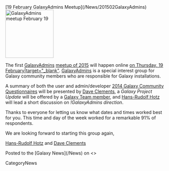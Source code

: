 <div class='newsItemHeader'>[19 February GalaxyAdmins Meetup](/News/201502GalaxyAdmins)</div>

<div class='left'><a href='/Community/GalaxyAdmins/Meetups/2015_02_19.md'><img src='/Images/Logos/GalaxyAdmins.png' alt='GalaxyAdmins meetup February 19' width="150" /></a></div>

The first [GalaxyAdmins](/Community/GalaxyAdmins) [meetup of 2015](/Community/GalaxyAdmins/Meetups/2015_02_19) will happen online [on Thursday, 19 February|target="_blank"](http://bit.ly/1yZJSkN).  [GalaxyAdmins](/Community/GalaxyAdmins) is a special interest group for Galaxy community members who are responsible for Galaxy installations.

A summary of both the user and admin/developer [2014 Galaxy Community Questionnaires](/News/2014Questionnaire) will be presented by [Dave Clements](/DaveClements), a *Galaxy Project Update* will be offered by a [Galaxy Team member](/GalaxyTeam), and   [Hans-Rudolf Hotz](/HansrudolfHotz) will lead a short discussion on *!GalaxyAdmins direction*.

Thanks to everyone for letting us know what dates and times worked best for you.  This time and day of the week worked for a remarkable 91% of respondents.

We are looking forward to starting this group again,

[Hans-Rudolf Hotz](/HansrudolfHotz) and [Dave Clements](/DaveClements)

<div class='newsItemFooter'>Posted to the [Galaxy News](/News) on <<Date(2015-01-28T23:46:33Z)>></div>

CategoryNews
